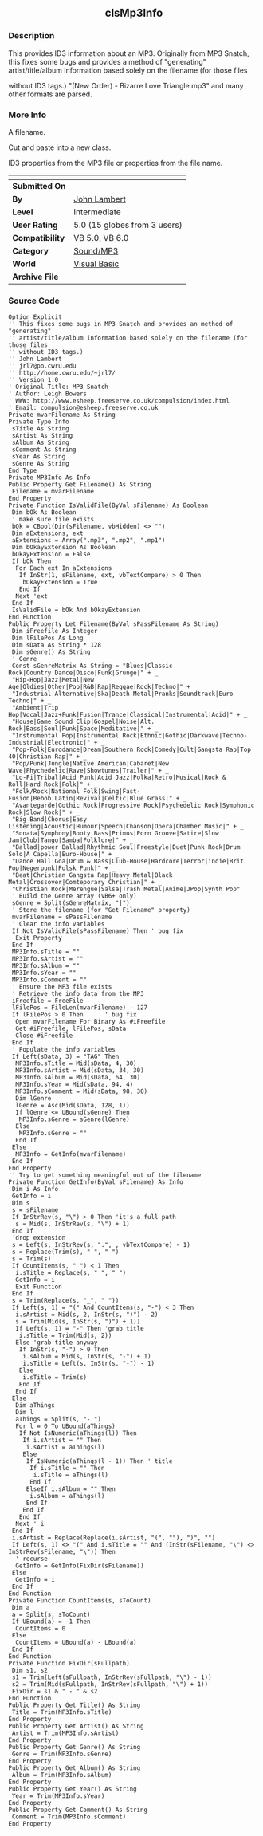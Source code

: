 ﻿<div align="center">

## clsMp3Info


</div>

### Description

This provides ID3 information about an MP3. Originally from MP3 Snatch, this fixes some bugs and provides a method of "generating" artist/title/album information based solely on the filename (for those files

without ID3 tags.) "(New Order) - Bizarre Love Triangle.mp3" and many other formats are parsed.
 
### More Info
 
A filename.

Cut and paste into a new class.

ID3 properties from the MP3 file or properties from the file name.


<span>             |<span>
---                |---
**Submitted On**   |
**By**             |[John Lambert](https://github.com/Planet-Source-Code/PSCIndex/blob/master/ByAuthor/john-lambert.md)
**Level**          |Intermediate
**User Rating**    |5.0 (15 globes from 3 users)
**Compatibility**  |VB 5\.0, VB 6\.0
**Category**       |[Sound/MP3](https://github.com/Planet-Source-Code/PSCIndex/blob/master/ByCategory/sound-mp3__1-45.md)
**World**          |[Visual Basic](https://github.com/Planet-Source-Code/PSCIndex/blob/master/ByWorld/visual-basic.md)
**Archive File**   |[](https://github.com/Planet-Source-Code/john-lambert-clsmp3info__1-5533/archive/master.zip)





### Source Code

```
Option Explicit
'' This fixes some bugs in MP3 Snatch and provides an method of "generating"
'' artist/title/album information based solely on the filename (for those files
'' without ID3 tags.)
'' John Lambert
'' jrl7@po.cwru.edu
'' http://home.cwru.edu/~jrl7/
'' Version 1.0
' Original Title: MP3 Snatch
' Author: Leigh Bowers
' WWW: http://www.esheep.freeserve.co.uk/compulsion/index.html
' Email: compulsion@esheep.freeserve.co.uk
Private mvarFilename As String
Private Type Info
 sTitle As String
 sArtist As String
 sAlbum As String
 sComment As String
 sYear As String
 sGenre As String
End Type
Private MP3Info As Info
Public Property Get Filename() As String
 Filename = mvarFilename
End Property
Private Function IsValidFile(ByVal sFilename) As Boolean
 Dim bOk As Boolean
 ' make sure file exists
 bOk = CBool(Dir(sFilename, vbHidden) <> "")
 Dim aExtensions, ext
 aExtensions = Array(".mp3", ".mp2", ".mp1")
 Dim bOkayExtension As Boolean
 bOkayExtension = False
 If bOk Then
  For Each ext In aExtensions
   If InStr(1, sFilename, ext, vbTextCompare) > 0 Then
    bOkayExtension = True
   End If
  Next 'ext
 End If
 IsValidFile = bOk And bOkayExtension
End Function
Public Property Let Filename(ByVal sPassFilename As String)
 Dim iFreefile As Integer
 Dim lFilePos As Long
 Dim sData As String * 128
 Dim sGenre() As String
 ' Genre
 Const sGenreMatrix As String = "Blues|Classic Rock|Country|Dance|Disco|Funk|Grunge|" + _
 "Hip-Hop|Jazz|Metal|New Age|Oldies|Other|Pop|R&B|Rap|Reggae|Rock|Techno|" + _
 "Industrial|Alternative|Ska|Death Metal|Pranks|Soundtrack|Euro-Techno|" + _
 "Ambient|Trip Hop|Vocal|Jazz+Funk|Fusion|Trance|Classical|Instrumental|Acid|" + _
 "House|Game|Sound Clip|Gospel|Noise|Alt. Rock|Bass|Soul|Punk|Space|Meditative|" + _
 "Instrumental Pop|Instrumental Rock|Ethnic|Gothic|Darkwave|Techno-Industrial|Electronic|" + _
 "Pop-Folk|Eurodance|Dream|Southern Rock|Comedy|Cult|Gangsta Rap|Top 40|Christian Rap|" + _
 "Pop/Punk|Jungle|Native American|Cabaret|New Wave|Phychedelic|Rave|Showtunes|Trailer|" + _
 "Lo-Fi|Tribal|Acid Punk|Acid Jazz|Polka|Retro|Musical|Rock & Roll|Hard Rock|Folk|" + _
 "Folk/Rock|National Folk|Swing|Fast-Fusion|Bebob|Latin|Revival|Celtic|Blue Grass|" + _
 "Avantegarde|Gothic Rock|Progressive Rock|Psychedelic Rock|Symphonic Rock|Slow Rock|" + _
 "Big Band|Chorus|Easy Listening|Acoustic|Humour|Speech|Chanson|Opera|Chamber Music|" + _
 "Sonata|Symphony|Booty Bass|Primus|Porn Groove|Satire|Slow Jam|Club|Tango|Samba|Folklore|" + _
 "Ballad|power Ballad|Rhythmic Soul|Freestyle|Duet|Punk Rock|Drum Solo|A Capella|Euro-House|" + _
 "Dance Hall|Goa|Drum & Bass|Club-House|Hardcore|Terror|indie|Brit Pop|Negerpunk|Polsk Punk|" + _
 "Beat|Christian Gangsta Rap|Heavy Metal|Black Metal|Crossover|Comteporary Christian|" + _
 "Christian Rock|Merengue|Salsa|Trash Metal|Anime|JPop|Synth Pop"
 ' Build the Genre array (VB6+ only)
 sGenre = Split(sGenreMatrix, "|")
 ' Store the filename (for "Get Filename" property)
 mvarFilename = sPassFilename
 ' Clear the info variables
 If Not IsValidFile(sPassFilename) Then ' bug fix
  Exit Property
 End If
 MP3Info.sTitle = ""
 MP3Info.sArtist = ""
 MP3Info.sAlbum = ""
 MP3Info.sYear = ""
 MP3Info.sComment = ""
 ' Ensure the MP3 file exists
 ' Retrieve the info data from the MP3
 iFreefile = FreeFile
 lFilePos = FileLen(mvarFilename) - 127
 If lFilePos > 0 Then      ' bug fix
  Open mvarFilename For Binary As #iFreefile
  Get #iFreefile, lFilePos, sData
  Close #iFreefile
 End If
 ' Populate the info variables
 If Left(sData, 3) = "TAG" Then
  MP3Info.sTitle = Mid(sData, 4, 30)
  MP3Info.sArtist = Mid(sData, 34, 30)
  MP3Info.sAlbum = Mid(sData, 64, 30)
  MP3Info.sYear = Mid(sData, 94, 4)
  MP3Info.sComment = Mid(sData, 98, 30)
  Dim lGenre
  lGenre = Asc(Mid(sData, 128, 1))
  If lGenre <= UBound(sGenre) Then
   MP3Info.sGenre = sGenre(lGenre)
  Else
   MP3Info.sGenre = ""
  End If
 Else
  MP3Info = GetInfo(mvarFilename)
 End If
End Property
'' Try to get something meaningful out of the filename
Private Function GetInfo(ByVal sFilename) As Info
 Dim i As Info
 GetInfo = i
 Dim s
 s = sFilename
 If InStrRev(s, "\") > 0 Then 'it's a full path
  s = Mid(s, InStrRev(s, "\") + 1)
 End If
 'drop extension
 s = Left(s, InStrRev(s, ".", , vbTextCompare) - 1)
 s = Replace(Trim(s), " ", " ")
 s = Trim(s)
 If CountItems(s, " ") < 1 Then
  i.sTitle = Replace(s, "_", " ")
  GetInfo = i
  Exit Function
 End If
 s = Trim(Replace(s, "_", " "))
 If Left(s, 1) = "(" And CountItems(s, "-") < 3 Then
  i.sArtist = Mid(s, 2, InStr(s, ")") - 2)
  s = Trim(Mid(s, InStr(s, ")") + 1))
  If Left(s, 1) = "-" Then 'grab title
   i.sTitle = Trim(Mid(s, 2))
  Else 'grab title anyway
   If InStr(s, "-") > 0 Then
    i.sAlbum = Mid(s, InStr(s, "-") + 1)
    i.sTitle = Left(s, InStr(s, "-") - 1)
   Else
    i.sTitle = Trim(s)
   End If
  End If
 Else
  Dim aThings
  Dim l
  aThings = Split(s, "- ")
  For l = 0 To UBound(aThings)
   If Not IsNumeric(aThings(l)) Then
    If i.sArtist = "" Then
     i.sArtist = aThings(l)
    Else
     If IsNumeric(aThings(l - 1)) Then ' title
      If i.sTitle = "" Then
       i.sTitle = aThings(l)
      End If
     ElseIf i.sAlbum = "" Then
      i.sAlbum = aThings(l)
     End If
    End If
   End If
  Next ' i
 End If
 i.sArtist = Replace(Replace(i.sArtist, "(", ""), ")", "")
 If Left(s, 1) <> "(" And i.sTitle = "" And (InStr(sFilename, "\") <> InStrRev(sFilename, "\")) Then
  ' recurse
  GetInfo = GetInfo(FixDir(sFilename))
 Else
  GetInfo = i
 End If
End Function
Private Function CountItems(s, sToCount)
 Dim a
 a = Split(s, sToCount)
 If UBound(a) = -1 Then
  CountItems = 0
 Else
  CountItems = UBound(a) - LBound(a)
 End If
End Function
Private Function FixDir(sFullpath)
 Dim s1, s2
 s1 = Trim(Left(sFullpath, InStrRev(sFullpath, "\") - 1))
 s2 = Trim(Mid(sFullpath, InStrRev(sFullpath, "\") + 1))
 FixDir = s1 & " - " & s2
End Function
Public Property Get Title() As String
 Title = Trim(MP3Info.sTitle)
End Property
Public Property Get Artist() As String
 Artist = Trim(MP3Info.sArtist)
End Property
Public Property Get Genre() As String
 Genre = Trim(MP3Info.sGenre)
End Property
Public Property Get Album() As String
 Album = Trim(MP3Info.sAlbum)
End Property
Public Property Get Year() As String
 Year = Trim(MP3Info.sYear)
End Property
Public Property Get Comment() As String
 Comment = Trim(MP3Info.sComment)
End Property
```

